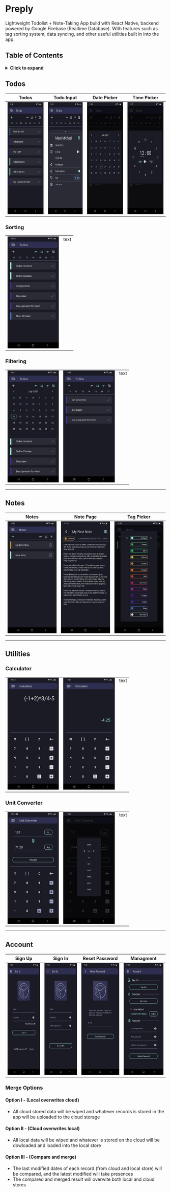 # Preply

Lightweight Todolist + Note-Taking App build with React Native, backend powered by Google Firebase (Realtime Database). With features such as tag sorting system, data syncing, and other useful utilities built in into the app.

## Table of Contents
<details>
<summary>
    <b>
        Click to expand
    </b>
</summary>

- [Preply](#preply)
  - [Table of Contents](#table-of-contents)
  - [Todos](#todos)
    - [Sorting](#sorting)
    - [Filtering](#filtering)
  - [Notes](#notes)
  - [Utilities](#utilities)
    - [Calculator](#calculator)
    - [Unit Converter](#unit-converter)
  - [Account](#account)
    - [Merge Options](#merge-options)
      - [Option I - (Local overwrites cloud)](#option-i---local-overwrites-cloud)
      - [Option II - (Cloud overwrites local)](#option-ii---cloud-overwrites-local)
      - [Option III - (Compare and merge)](#option-iii---compare-and-merge)

</details>

<a href="todos"></a>

## Todos

|                  Todos                   |               Todo Input                |                  Date Picker                   |                  Time Picker                   |
| :--------------------------------------: | :-------------------------------------: | :--------------------------------------------: | :--------------------------------------------: |
| <img src='./img/todos.jpg' height='350'> | <img src='./img/todo.jpg' height='350'> | <img src='./img/date_select.jpg' height='350'> | <img src='./img/time_select.jpg' height='350'> |

<a href="sorting"></a>

### Sorting

<table>
    <tr>
        <td valign='top'>
            <img src='./img/todos_sort.jpg' height='350'>
        </td>
        <td valign='top'>
            text
        </td>
    </tr>
</table>

<a href="filtering"></a>

### Filtering

<table>
    <tr>
        <td valign='top'>
            <img src='./img/todos_cal.jpg' height='350'>
        </td>
        <td valign='top'>
            <img src='./img/todos_filter.jpg' height='350'>
        </td>
        <td valign='top'>
            text
        </td>
    </tr>
</table>

---

<a href="notes"></a>

## Notes

|                  Notes                   |                Note Page                |               Tag Picker                |
| :--------------------------------------: | :-------------------------------------: | :-------------------------------------: |
| <img src='./img/notes.jpg' height='350'> | <img src='./img/note.jpg' height='350'> | <img src='./img/tags.jpg' height='350'> |

---

<a href="utils"></a>

## Utilities

<a href="cal"></a>

### Calculator

<table>
    <tr>
        <td valign='top'>
            <img src='./img/cal.jpg' height='350'>
        </td>
        <td valign='top'>
            <img src='./img/cal_res.jpg' height='350'>
        </td>
        <td valign='top'>
            text
        </td>
    </tr>
</table>

<a href="unit_conv"></a>

### Unit Converter

<table>
    <tr>
        <td valign='top'>
            <img src='./img/unit_conv.jpg' height='350'>
        </td>
        <td valign='top'>
            <img src='./img/units.jpg' height='350'>
        </td>
        <td valign='top'>
            text
        </td>
    </tr>
</table>

---

<a href="acc"></a>

## Account

|                  Sign Up                  |                  Sign In                  |                Reset Password                 |               Managment                |
| :---------------------------------------: | :---------------------------------------: | :-------------------------------------------: | :------------------------------------: |
| <img src='./img/signin.jpg' height='350'> | <img src='./img/signup.jpg' height='350'> | <img src='./img/reset_pswd.jpg' height='350'> | <img src='./img/acc.jpg' height='350'> |

<a href="merge_op"></a>

### Merge Options

#### Option I - (Local overwrites cloud)

- All cloud stored data will be wiped and whatever records is stored in the app will be uploaded to the cloud storage

#### Option II - (Cloud overwrites local)

- All local data will be wiped and whatever is stored on the cloud will be dowloaded and loaded into the local store

#### Option III - (Compare and merge)

- The last modified dates of each record (from cloud and local store) will be compared, and the latest modified will take presences
- The compared and merged result will overwite both local and cloud stores

